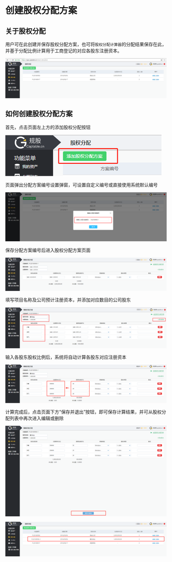 # 创建股权分配方案

## 关于股权分配

用户可在此创建并保存股权分配方案，也可将`股权分配计算器`的分配结果保存在此，并基于分配比例计算用于工商登记的对应各股东注册资本。

![](../../.gitbook/assets/image%20%2861%29.png)

## 如何创建股权分配方案

首先，点击页面左上方的添加股权分配按钮

![](../../.gitbook/assets/image%20%2889%29.png)

页面弹出分配方案编号设置弹窗，可设置自定义编号或直接使用系统默认编号

![](../../.gitbook/assets/image%20%2886%29.png)

保存分配方案编号后进入股权分配方案页面

![](../../.gitbook/assets/image%20%2863%29.png)

填写项目名称及公司预计注册资本，并添加对应数目的公司股东

![](../../.gitbook/assets/image%20%28107%29.png)

输入各股东股权比例后，系统将自动计算各股东对应注册资本

![](../../.gitbook/assets/image%20%284%29.png)

计算完成后，点击页面下方“保存并退出”按钮，即可保存计算结果，并可从股权分配列表中再次进入编辑或删除

![](../../.gitbook/assets/image%20%2856%29.png)

![](../../.gitbook/assets/image%20%2855%29.png)


